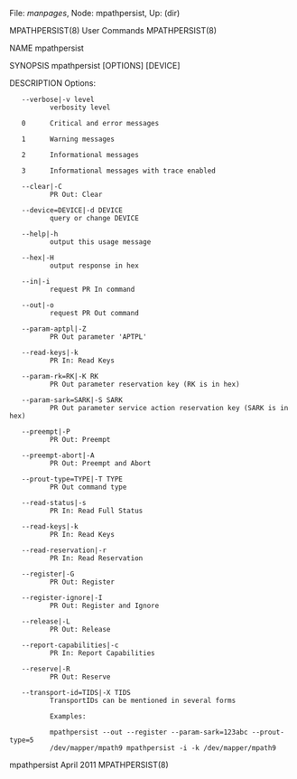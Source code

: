 File: *manpages*,  Node: mpathpersist,  Up: (dir)

MPATHPERSIST(8)                  User Commands                 MPATHPERSIST(8)



NAME
       mpathpersist

SYNOPSIS
       mpathpersist [OPTIONS] [DEVICE]

DESCRIPTION
              Options:

       --verbose|-v level
              verbosity level

       0      Critical and error messages

       1      Warning messages

       2      Informational messages

       3      Informational messages with trace enabled

       --clear|-C
              PR Out: Clear

       --device=DEVICE|-d DEVICE
              query or change DEVICE

       --help|-h
              output this usage message

       --hex|-H
              output response in hex

       --in|-i
              request PR In command

       --out|-o
              request PR Out command

       --param-aptpl|-Z
              PR Out parameter 'APTPL'

       --read-keys|-k
              PR In: Read Keys

       --param-rk=RK|-K RK
              PR Out parameter reservation key (RK is in hex)

       --param-sark=SARK|-S SARK
              PR Out parameter service action reservation key (SARK is in hex)

       --preempt|-P
              PR Out: Preempt

       --preempt-abort|-A
              PR Out: Preempt and Abort

       --prout-type=TYPE|-T TYPE
              PR Out command type

       --read-status|-s
              PR In: Read Full Status

       --read-keys|-k
              PR In: Read Keys

       --read-reservation|-r
              PR In: Read Reservation

       --register|-G
              PR Out: Register

       --register-ignore|-I
              PR Out: Register and Ignore

       --release|-L
              PR Out: Release

       --report-capabilities|-c
              PR In: Report Capabilities

       --reserve|-R
              PR Out: Reserve

       --transport-id=TIDS|-X TIDS
              TransportIDs can be mentioned in several forms

              Examples:

              mpathpersist --out --register --param-sark=123abc --prout-type=5
              /dev/mapper/mpath9 mpathpersist -i -k /dev/mapper/mpath9

mpathpersist                      April 2011                   MPATHPERSIST(8)
